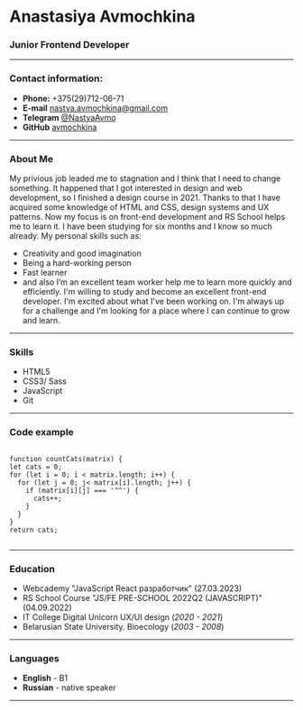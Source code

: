 
# Anastasiya Avmochkina
### Junior Frontend Developer
-----


### Contact information:

 - **Phone:** +375(29)712-06-71
 - **E-mail** nastya.avmochkina@gmail.com
 - **Telegram** [@NastyaAvmo](https://t.me/NastyaAvmo)
 - **GitHub**  [avmochkina](https://github.com/avmochkina)

_____


### About Me

My privious job leaded me to stagnation and I think that I need to change something. It happened  that I got interested in design and web development, so I finished a design course in 2021. Thanks to that I have acquired some knowledge of HTML and CSS, design systems and UX patterns.
Now my focus is on front-end development and RS School helps me to learn it. I have been studying for six months and I know so much already.  My personal skills such as:

 + Creativity and good imagination
 + Being a hard-working person 
 + Fast learner
 + and also I’m an excellent team worker
help me to learn more quickly and efficiently. I'm willing to study and become an excellent front-end developer. I'm excited about what I've been working on. I'm always up for a challenge and I'm looking for a place where I can continue to grow and learn.

_______

### Skills

 - HTML5
 - CSS3/ Sass
 - JavaScript
 - Git
 
 _________
 
 ### Code example
 
 ```
 
function countCats(matrix) {
 let cats = 0;
 for (let i = 0; i < matrix.length; i++) {
   for (let j = 0; j< matrix[i].length; j++) {
     if (matrix[i][j] === '^^') {
       cats++;
     }
   }
 }
 return cats;

 
 ```
 ________
 
 ### Education
 
  - Webcademy "JavaScript React разработчик" (27.03.2023)
  - RS School Course "JS/FE PRE-SCHOOL 2022Q2 (JAVASCRIPT)" (04.09.2022)
  - IT College Digital Unicorn UX/UI design (*2020 - 2021*)
  - Belarusian State University. Bioecology (*2003 - 2008*)
  
  ________
  
  ### Languages
  
   - **English** - B1
   - **Russian** - native speaker

______________
